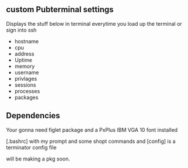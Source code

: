 ## custom Pubterminal settings

Displays the stuff below in terminal everytime you load up the terminal or sign into ssh
* hostname
* cpu
* address
* Uptime
* memory
* username
* privlages
* sessions
* processes
* packages

## Dependencies
Your gonna need figlet package and a PxPlus IBM VGA 10 font installed

[.bashrc] with my prompt and some shopt commands
and [config] is a terminator config file 

will be making a pkg soon.
